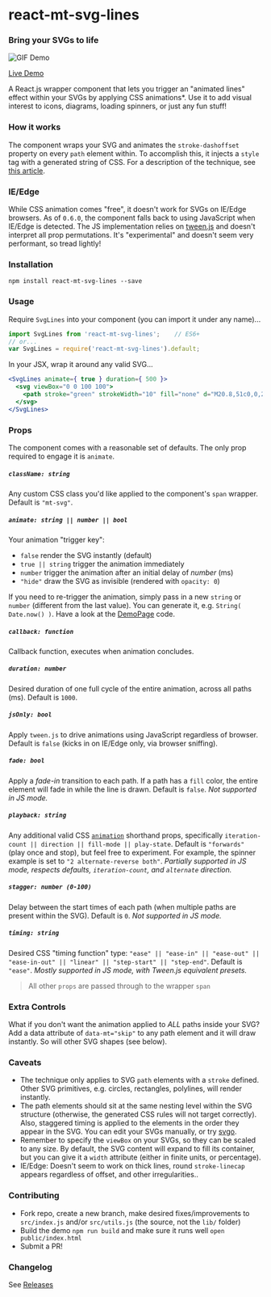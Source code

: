 react-mt-svg-lines
==================

### Bring your SVGs to life

![GIF Demo](showcase.gif)

[Live Demo](http://moarwick.github.io/react-mt-svg-lines)

A React.js wrapper component that lets you trigger an "animated lines" effect within your SVGs by applying CSS animations*. Use it to add visual interest to icons, diagrams, loading spinners, or just any fun stuff!


### How it works
The component wraps your SVG and animates the `stroke-dashoffset` property on every `path` element within. To accomplish this, it injects a `style` tag with a generated string of CSS. For a description of the technique, see [this article](https://css-tricks.com/svg-line-animation-works).


### IE/Edge
While CSS animation comes "free", it doesn't work for SVGs on IE/Edge browsers. As of `0.6.0`, the component falls back to using JavaScript when IE/Edge is detected. The JS implementation relies on [tween.js](https://www.npmjs.com/package/tween.js) and doesn't interpret all prop permutations. It's "experimental" and doesn't seem very performant, so tread lightly!


### Installation
```
npm install react-mt-svg-lines --save
```

### Usage
Require `SvgLines` into your component (you can import it under any name)...
```js
import SvgLines from 'react-mt-svg-lines';    // ES6+
// or...
var SvgLines = require('react-mt-svg-lines').default;
```

In your JSX, wrap it around any valid SVG...
```jsx
<SvgLines animate={ true } duration={ 500 }>
  <svg viewBox="0 0 100 100">
    <path stroke="green" strokeWidth="10" fill="none" d="M20.8,51c0,0,20.8,18.2,21.5,18.2c0.6,0,33.3-38.5,33.3-38.5" />
  </svg>
</SvgLines>
```


### Props

The component comes with a reasonable set of defaults. The only prop required to engage it is `animate`.

##### `className: string`
Any custom CSS class you'd like applied to the component's `span` wrapper. Default is `"mt-svg"`.

##### `animate: string || number || bool`
Your animation "trigger key":

* `false` render the SVG instantly (default)
* `true || string` trigger the animation immediately
* `number` trigger the animation after an initial delay of *number* (ms)  
* `"hide"` draw the SVG as invisible (rendered with `opacity: 0`)

If you need to re-trigger the animation, simply pass in a new `string` or `number` (different from the last value). You can generate it, e.g. `String( Date.now() )`. Have a look at the [DemoPage](https://github.com/moarwick/react-mt-svg-lines/blob/master/src/components/DemoPage.js) code.

##### `callback: function`
Callback function, executes when animation concludes.

##### `duration: number`
Desired duration of one full cycle of the entire animation, across all paths (ms). Default is `1000`.

##### `jsOnly: bool`
Apply `tween.js` to drive animations using JavaScript regardless of browser. Default is `false` (kicks in on IE/Edge only, via browser sniffing).

##### `fade: bool`
Apply a *fade-in* transition to each path. If a path has a `fill` color, the entire element will fade in while the line is drawn. Default is `false`. *Not supported in JS mode.*

##### `playback: string`
Any additional valid CSS [`animation`](https://developer.mozilla.org/en-US/docs/Web/CSS/animation) shorthand props, specifically `iteration-count || direction || fill-mode || play-state`. Default is `"forwards"` (play once and stop), but feel free to experiment. For example, the spinner example is set to `"2 alternate-reverse both"`. *Partially supported in JS mode, respects defaults, `iteration-count`, and `alternate` direction.*

##### `stagger: number (0-100)`
Delay between the start times of each path (when multiple paths are present within the SVG). Default is `0`. *Not supported in JS mode.*

##### `timing: string`
Desired CSS "timing function" type: `"ease" || "ease-in" || "ease-out" || "ease-in-out" || "linear" || "step-start" || "step-end"`. Default is `"ease"`. *Mostly supported in JS mode, with Tween.js equivalent presets.*

> All other `props` are passed through to the wrapper `span`


### Extra Controls
What if you don't want the animation applied to *ALL* paths inside your SVG? Add a data attribute of `data-mt="skip"` to any path element and it will draw instantly. So will other SVG shapes (see below).


### Caveats
* The technique only applies to SVG `path` elements with a `stroke` defined. Other SVG primitives, e.g. circles, rectangles, polylines, will render instantly.
* The path elements should sit at the same nesting level within the SVG structure (otherwise, the generated CSS rules will not target correctly). Also, staggered timing is applied to the elements in the order they appear in the SVG. You can edit your SVGs manually, or try [svgo](https://github.com/svg/svgo).
* Remember to specify the `viewBox` on your SVGs, so they can be scaled to any size. By default, the SVG content will expand to fill its container, but you can give it a `width` attribute (either in finite units, or percentage).
* IE/Edge: Doesn't seem to work on thick lines, round `stroke-linecap` appears regardless of offset, and other irregularities..


### Contributing
* Fork repo, create a new branch, make desired fixes/improvements to `src/index.js` and/or `src/utils.js` (the source, not the `lib/` folder)
* Build the demo `npm run build` and make sure it runs well `open public/index.html` 
* Submit a PR!


### Changelog
See [Releases](https://github.com/moarwick/react-mt-svg-lines/releases)
